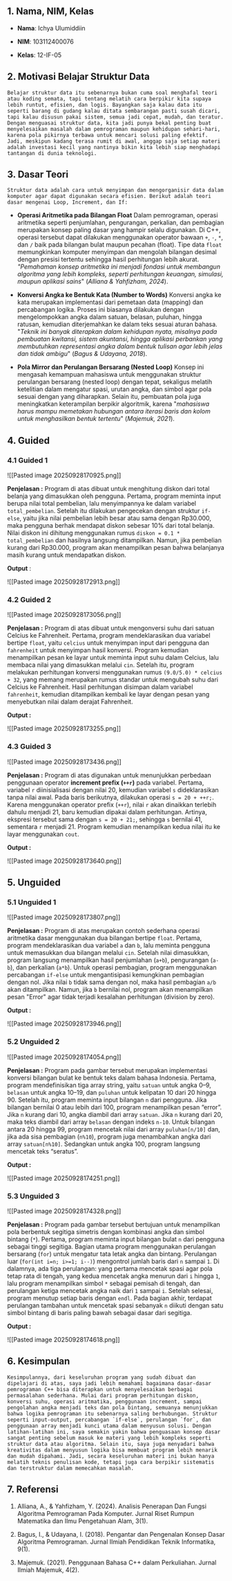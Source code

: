 
## 1. Nama, NIM, Kelas

- **Nama**: Ichya Ulumiddiin

- **NIM**: 103112400076

- **Kelas**: 12-IF-05

  
## 2. Motivasi Belajar Struktur Data

	Belajar struktur data itu sebenarnya bukan cuma soal menghafal teori atau koding semata, tapi tentang melatih cara berpikir kita supaya lebih runtut, efisien, dan logis. Bayangkan saja kalau data itu seperti barang di gudang kalau ditata sembarangan pasti susah dicari, tapi kalau disusun pakai sistem, semua jadi cepat, mudah, dan teratur. Dengan menguasai struktur data, kita jadi punya bekal penting buat menyelesaikan masalah dalam pemrograman maupun kehidupan sehari-hari, karena pola pikirnya terbawa untuk mencari solusi paling efektif. Jadi, meskipun kadang terasa rumit di awal, anggap saja setiap materi adalah investasi kecil yang nantinya bikin kita lebih siap menghadapi tantangan di dunia teknologi.


## 3. Dasar Teori

	Struktur data adalah cara untuk menyimpan dan mengorganisir data dalam komputer agar dapat digunakan secara efisien. Berikut adalah teori dasar mengenai Loop, Increment, dan If:

- **Operasi Aritmetika pada Bilangan Float**
	Dalam pemrograman, operasi aritmetika seperti penjumlahan, pengurangan, perkalian, dan pembagian merupakan konsep paling dasar yang hampir selalu digunakan. Di C++, operasi tersebut dapat dilakukan menggunakan operator bawaan `+`, `-`, `*`, dan `/` baik pada bilangan bulat maupun pecahan (float). Tipe data `float` memungkinkan komputer menyimpan dan mengolah bilangan desimal dengan presisi tertentu sehingga hasil perhitungan lebih akurat. *"Pemahaman konsep aritmetika ini menjadi fondasi untuk membangun algoritma yang lebih kompleks, seperti perhitungan keuangan, simulasi, maupun aplikasi sains*" (_Alliana & Yahfizham, 2024_).

- **Konversi Angka ke Bentuk Kata (Number to Words)**
	Konversi angka ke kata merupakan implementasi dari pemetaan data (mapping) dan percabangan logika. Proses ini biasanya dilakukan dengan mengelompokkan angka dalam satuan, belasan, puluhan, hingga ratusan, kemudian diterjemahkan ke dalam teks sesuai aturan bahasa. "*Teknik ini banyak diterapkan dalam kehidupan nyata, misalnya pada pembuatan kwitansi, sistem akuntansi, hingga aplikasi perbankan yang membutuhkan representasi angka dalam bentuk tulisan agar lebih jelas dan tidak ambigu*" (_Bagus & Udayana, 2018_).
	
- **Pola Mirror dan Perulangan Bersarang (Nested Loop)**
	Konsep ini mengasah kemampuan mahasiswa untuk menggunakan struktur perulangan bersarang (nested loop) dengan tepat, sekaligus melatih ketelitian dalam mengatur spasi, urutan angka, dan simbol agar pola sesuai dengan yang diharapkan. Selain itu, pembuatan pola juga meningkatkan keterampilan berpikir algoritmik, karena "*mahasiswa harus mampu memetakan hubungan antara iterasi baris dan kolom untuk menghasilkan bentuk tertentu*" (_Majemuk, 2021_).

## 4. Guided

### 4.1 Guided 1

![[Pasted image 20250928170925.png]]

  **Penjelasan :**
	  Program di atas dibuat untuk menghitung diskon dari total belanja yang dimasukkan oleh pengguna. Pertama, program meminta input berupa nilai total pembelian, lalu menyimpannya ke dalam variabel `total_pembelian`. Setelah itu dilakukan pengecekan dengan struktur `if-else`, yaitu jika nilai pembelian lebih besar atau sama dengan Rp30.000, maka pengguna berhak mendapat diskon sebesar 10% dari total belanja. Nilai diskon ini dihitung menggunakan rumus `diskon = 0.1 * total_pembelian` dan hasilnya langsung ditampilkan. Namun, jika pembelian kurang dari Rp30.000, program akan menampilkan pesan bahwa belanjanya masih kurang untuk mendapatkan diskon. 
	  
**Output** :

![[Pasted image 20250928172913.png]]
### 4.2 Guided 2

![[Pasted image 20250928173056.png]]

**Penjelasan :**
	Program di atas dibuat untuk mengonversi suhu dari satuan Celcius ke Fahrenheit. Pertama, program mendeklarasikan dua variabel bertipe `float`, yaitu `celcius` untuk menyimpan input dari pengguna dan `fahrenheit` untuk menyimpan hasil konversi. Program kemudian menampilkan pesan ke layar untuk meminta input suhu dalam Celcius, lalu membaca nilai yang dimasukkan melalui `cin`. Setelah itu, program melakukan perhitungan konversi menggunakan rumus `(9.0/5.0) * celcius + 32`, yang memang merupakan rumus standar untuk mengubah suhu dari Celcius ke Fahrenheit. Hasil perhitungan disimpan dalam variabel `fahrenheit`, kemudian ditampilkan kembali ke layar dengan pesan yang menyebutkan nilai dalam derajat Fahrenheit. 

**Output :**

![[Pasted image 20250928173255.png]]

### 4.3 Guided 3

![[Pasted image 20250928173436.png]]

**Penjelasan :**
	Program di atas digunakan untuk menunjukkan perbedaan penggunaan operator **increment prefix (`++r`)** pada variabel. Pertama, variabel `r` diinisialisasi dengan nilai 20, kemudian variabel `s` dideklarasikan tanpa nilai awal. Pada baris berikutnya, dilakukan operasi `s = 20 + ++r;`. Karena menggunakan operator prefix (`++r`), nilai `r` akan dinaikkan terlebih dahulu menjadi 21, baru kemudian dipakai dalam perhitungan. Artinya, ekspresi tersebut sama dengan `s = 20 + 21;`, sehingga `s` bernilai 41, sementara `r` menjadi 21. Program kemudian menampilkan kedua nilai itu ke layar menggunakan `cout`. 

**Output :**

![[Pasted image 20250928173640.png]]

## 5. Unguided

### 5.1 Unguided 1

![[Pasted image 20250928173807.png]]

**Penjelasan :**
	Program di atas merupakan contoh sederhana operasi aritmetika dasar menggunakan dua bilangan bertipe `float`. Pertama, program mendeklarasikan dua variabel `a` dan `b`, lalu meminta pengguna untuk memasukkan dua bilangan melalui `cin`. Setelah nilai dimasukkan, program langsung menampilkan hasil penjumlahan (`a+b`), pengurangan (`a-b`), dan perkalian (`a*b`). Untuk operasi pembagian, program menggunakan percabangan `if-else` untuk mengantisipasi kemungkinan pembagian dengan nol. Jika nilai `b` tidak sama dengan nol, maka hasil pembagian `a/b` akan ditampilkan. Namun, jika `b` bernilai nol, program akan menampilkan pesan "Error" agar tidak terjadi kesalahan perhitungan (division by zero). 

**Output :**

![[Pasted image 20250928173946.png]]
  

### 5.2 Unguided 2

![[Pasted image 20250928174054.png]]

**Penjelasan :**
	Program pada gambar tersebut merupakan implementasi konversi bilangan bulat ke bentuk teks dalam bahasa Indonesia. Pertama, program mendefinisikan tiga array string, yaitu `satuan` untuk angka 0–9, `belasan` untuk angka 10–19, dan `puluhan` untuk kelipatan 10 dari 20 hingga 90. Setelah itu, program meminta input bilangan `n` dari pengguna. Jika bilangan bernilai 0 atau lebih dari 100, program menampilkan pesan “error”. Jika `n` kurang dari 10, angka diambil dari array `satuan`. Jika `n` kurang dari 20, maka teks diambil dari array `belasan` dengan indeks `n-10`. Untuk bilangan antara 20 hingga 99, program mencetak nilai dari array `puluhan[n/10]` dan, jika ada sisa pembagian (`n%10`), program juga menambahkan angka dari array `satuan[n%10]`. Sedangkan untuk angka 100, program langsung mencetak teks “seratus”. 

**Output :**

![[Pasted image 20250928174251.png]]
  

### 5.3 Unguided 3

![[Pasted image 20250928174328.png]]

**Penjelasan :**
	Program pada gambar tersebut bertujuan untuk menampilkan pola berbentuk segitiga simetris dengan kombinasi angka dan simbol bintang (`*`). Pertama, program meminta input bilangan bulat `n` dari pengguna sebagai tinggi segitiga. Bagian utama program menggunakan perulangan bersarang (`for`) untuk mengatur tata letak angka dan bintang. Perulangan luar (`for(int i=n; i>=1; i--)`) mengontrol jumlah baris dari `n` sampai `1`. Di dalamnya, ada tiga perulangan: yang pertama mencetak spasi agar pola tetap rata di tengah, yang kedua mencetak angka menurun dari `i` hingga `1`, lalu program menampilkan simbol `*` sebagai pemisah di tengah, dan perulangan ketiga mencetak angka naik dari `1` sampai `i`. Setelah selesai, program menutup setiap baris dengan `endl`. Pada bagian akhir, terdapat perulangan tambahan untuk mencetak spasi sebanyak `n` diikuti dengan satu simbol bintang di baris paling bawah sebagai dasar dari segitiga. 

**Output :**

![[Pasted image 20250928174618.png]]

## 6. Kesimpulan

	Kesimpulannya, dari keseluruhan program yang sudah dibuat dan dipelajari di atas, saya jadi lebih memahami bagaimana dasar-dasar pemrograman C++ bisa diterapkan untuk menyelesaikan berbagai permasalahan sederhana. Mulai dari program perhitungan diskon, konversi suhu, operasi aritmatika, penggunaan increment, sampai pengolahan angka menjadi teks dan pola bintang, semuanya menunjukkan bahwa logika pemrograman itu sebenarnya saling berhubungan. Struktur seperti input-output, percabangan `if-else`, perulangan `for`, dan penggunaan array menjadi kunci utama dalam menyusun solusi. Dengan latihan-latihan ini, saya semakin yakin bahwa penguasaan konsep dasar sangat penting sebelum masuk ke materi yang lebih kompleks seperti struktur data atau algoritma. Selain itu, saya juga menyadari bahwa kreativitas dalam menyusun logika bisa membuat program lebih menarik dan mudah dipahami. Jadi, secara keseluruhan materi ini bukan hanya melatih teknis penulisan kode, tetapi juga cara berpikir sistematis dan terstruktur dalam memecahkan masalah.


## 7. Referensi

1. Alliana, A., & Yahfizham, Y. (2024). Analisis Penerapan Dan Fungsi Algoritma Pemrograman Pada Komputer. Jurnal Riset Rumpun Matematika dan Ilmu Pengetahuan Alam, 3(1).

2. Bagus, I., & Udayana, I. (2018). Pengantar dan Pengenalan Konsep Dasar Algoritma Pemrograman. Jurnal Ilmiah Pendidikan Teknik Informatika, 9(1).

3. Majemuk. (2021). Penggunaan Bahasa C++ dalam Perkuliahan. Jurnal Ilmiah Majemuk, 4(2).
